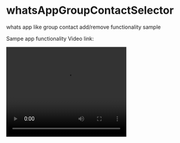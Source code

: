 # whatsAppGroupContactSelector
whats app like group contact add/remove functionality sample

Sampe app functionality Video link:

<video width="320" height="240" controls>
  <source src=https://www.youtube.com/embed/HdnWH7tGRA8" >

<iframe width="420" height="315"
src="https://www.youtube.com/embed/XGSy3_Czz8k">
</iframe>
 

To add animation for adding and removing recyler view , following two method are used in adapter of this sample app:

 

1 .

// Insert a new item to the RecyclerView on a predefined position or just send 0 as position if you want to add items at the end of list
public void insert(int position, UserList data) {
    mModels.add(data);
    notifyItemInserted(position);
}

2. 
// Remove a RecyclerView item containing a specified Data object
public void remove(UserList data) {
    int position = mModels.indexOf(data);
    mModels.remove(position);
    notifyItemRemoved(position);
}
 

 

Then just have the need to call these methods from recyler view on item click listener or we can call them from adapter imageView / Textview click listener as per requirement.

in this sample i am calling these two methods from Activity on recyler view on item click listener.
